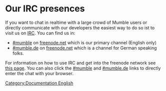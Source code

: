 # Our IRC presences

If you want to chat in realtime with a large crowd of Mumble users or
directly communicate with our developers the easiest way to do so ist to
visit us on [IRC](http://en.wikipedia.org/wiki/IRC). You can find us in:

  - [\#mumble](http://webchat.freenode.net/?channels=%23mumble) on
    [freenode.net](http://freenode.net) which is our primary channel
    (English only)
  - [\#mumble.de](http://webchat.freenode.net/?channels=%23mumble.de) on
    [freenode.net](http://freenode.net) which is a channel for German
    speaking folks.

For information on how to use IRC and get into the freenode network see
[this page](http://freenode.net/using_the_network.shtml). You can also
click the [\#mumble](http://webchat.freenode.net/?channels=%23mumble)
and [\#mumble.de](http://webchat.freenode.net/?channels=%23mumble.de)
links to directly enter the chat with your browser.

[Category:Documentation
English](Category:Documentation_English "wikilink")